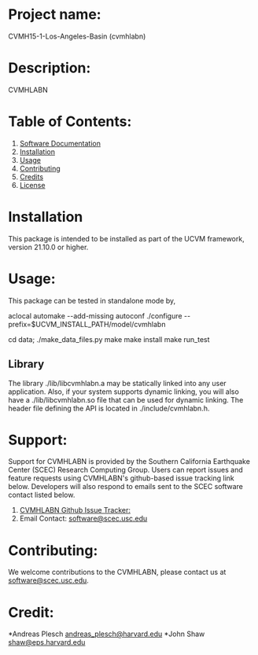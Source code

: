 # Project name:
CVMH15-1-Los-Angeles-Basin (cvmhlabn)

# Description:
CVMHLABN

# Table of Contents:
1. [Software Documentation](https://github.com/SCECcode/cvmhlabn/wiki)
2. [Installation](#installation)
3. [Usage](#usage)
4. [Contributing](#contributing)
5. [Credits](#credit)
6. [License](#license)

# Installation
This package is intended to be installed as part of the UCVM framework,
version 21.10.0 or higher. 

# Usage:
This package can be tested in standalone mode by,

aclocal
automake --add-missing
autoconf
./configure --prefix=$UCVM_INSTALL_PATH/model/cvmhlabn 

cd data; ./make_data_files.py 
make
make install
make run_test


## Library
The library ./lib/libcvmhlabn.a may be statically linked into any
user application. Also, if your system supports dynamic linking,
you will also have a ./lib/libcvmhlabn.so file that can be used
for dynamic linking. The header file defining the API is located
in ./include/cvmhlabn.h.

# Support:
Support for CVMHLABN is provided by the Southern California Earthquake Center
(SCEC) Research Computing Group.  Users can report issues and feature requests 
using CVMHLABN's github-based issue tracking link below. Developers will also 
respond to emails sent to the SCEC software contact listed below.
1. [CVMHLABN Github Issue Tracker:](https://github.com/SCECcode/cvmhlabn/issues)
2. Email Contact: software@scec.usc.edu

# Contributing:
We welcome contributions to the CVMHLABN, please contact us at software@scec.usc.edu.

# Credit:
*Andreas Plesch <andreas_plesch@harvard.edu>
*John Shaw <shaw@eps.harvard.edu>

